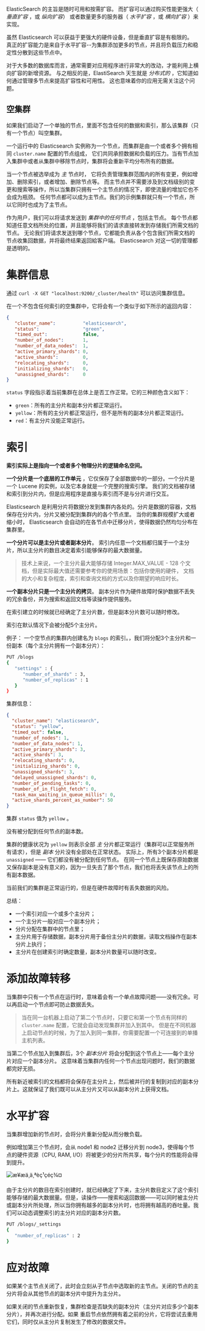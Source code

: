 ElasticSearch 的主旨是随时可用和按需扩容。 而扩容可以通过购买性能更强大（ *垂直扩容* ，或 *纵向扩容*） 或者数量更多的服务器（ *水平扩容* ，或 *横向扩容* ）来实现。

虽然 Elasticsearch 可以获益于更强大的硬件设备，但是垂直扩容是有极限的。 真正的扩容能力是来自于水平扩容--为集群添加更多的节点，并且将负载压力和稳定性分散到这些节点中。

对于大多数的数据库而言，通常需要对应用程序进行非常大的改动，才能利用上横向扩容的新增资源。 与之相反的是，ElastiSearch 天生就是 *分布式的* ，它知道如何通过管理多节点来提高扩容性和可用性。 这也意味着你的应用无需关注这个问题。

## 空集群

如果我们启动了一个单独的节点，里面不包含任何的数据和索引，那么该集群（只有一个节点）叫空集群。

一个运行中的 Elasticsearch 实例称为一个节点，而集群是由一个或者多个拥有相同 `cluster.name` 配置的节点组成， 它们共同承担数据和负载的压力。当有节点加入集群中或者从集群中移除节点时，集群将会重新平均分布所有的数据。

当一个节点被选举成为 *主* 节点时， 它将负责管理集群范围内的所有变更，例如增加、删除索引，或者增加、删除节点等。 而主节点并不需要涉及到文档级别的变更和搜索等操作，所以当集群只拥有一个主节点的情况下，即使流量的增加它也不会成为瓶颈。 任何节点都可以成为主节点。我们的示例集群就只有一个节点，所以它同时也成为了主节点。

作为用户，我们可以将请求发送到 *集群中的任何节点* ，包括主节点。 每个节点都知道任意文档所处的位置，并且能够将我们的请求直接转发到存储我们所需文档的节点。 无论我们将请求发送到哪个节点，它都能负责从各个包含我们所需文档的节点收集回数据，并将最终结果返回給客户端。 Elasticsearch 对这一切的管理都是透明的。



# 集群信息

通过 `curl -X GET "localhost:9200/_cluster/health"` 可以访问集群信息。

在一个不包含任何索引的空集群中，它将会有一个类似于如下所示的返回内容：

```json
{
   "cluster_name":          "elasticsearch",
   "status":                "green", 
   "timed_out":             false,
   "number_of_nodes":       1,
   "number_of_data_nodes":  1,
   "active_primary_shards": 0,
   "active_shards":         0,
   "relocating_shards":     0,
   "initializing_shards":   0,
   "unassigned_shards":     0
}
```

`status` 字段指示着当前集群在总体上是否工作正常。它的三种颜色含义如下：

- `green`：所有的主分片和副本分片都正常运行。
- `yellow`：所有的主分片都正常运行，但不是所有的副本分片都正常运行。
- `red`：有主分片没能正常运行。



# 索引

 **索引实际上是指向一个或者多个物理分片的逻辑命名空间。**

**一个分片是一个底层的工作单元** ，它仅保存了全部数据中的一部分。一个分片是一个 Lucene 的实例，以及它本身就是一个完整的搜索引擎。 我们的文档被存储和索引到分片内，但是应用程序是直接与索引而不是与分片进行交互。

Elasticsearch 是利用分片将数据分发到集群内各处的。分片是数据的容器，文档保存在分片内，分片又被分配到集群内的各个节点里。 当你的集群规模扩大或者缩小时， Elasticsearch 会自动的在各节点中迁移分片，使得数据仍然均匀分布在集群里。

**一个分片可以是主分片或者副本分片**。 索引内任意一个文档都归属于一个主分片，所以主分片的数目决定着索引能够保存的最大数据量。

> 技术上来说，一个主分片最大能够存储 Integer.MAX_VALUE - 128 个文档，但是实际最大值还需要参考你的使用场景：包括你使用的硬件， 文档的大小和复杂程度，索引和查询文档的方式以及你期望的响应时长。

**一个副本分片只是一个主分片的拷贝**。 副本分片作为硬件故障时保护数据不丢失的冗余备份，并为搜索和返回文档等读操作提供服务。

在索引建立的时候就已经确定了主分片数，但是副本分片数可以随时修改。

索引在默认情况下会被分配5个主分片。

例子： 一个空节点的集群内创建名为 `blogs` 的索引。，我们将分配3个主分片和一份副本（每个主分片拥有一个副本分片）：

```sh
PUT /blogs
{
   "settings" : {
      "number_of_shards" : 3,
      "number_of_replicas" : 1
   }
}
```

集群信息：

```json
{
  "cluster_name": "elasticsearch",
  "status": "yellow", 
  "timed_out": false,
  "number_of_nodes": 1,
  "number_of_data_nodes": 1,
  "active_primary_shards": 3,
  "active_shards": 3,
  "relocating_shards": 0,
  "initializing_shards": 0,
  "unassigned_shards": 3, 
  "delayed_unassigned_shards": 0,
  "number_of_pending_tasks": 0,
  "number_of_in_flight_fetch": 0,
  "task_max_waiting_in_queue_millis": 0,
  "active_shards_percent_as_number": 50
}
```

集群 `status` 值为 `yellow` 。

没有被分配到任何节点的副本数。

集群的健康状况为 `yellow` 则表示全部 *主* 分片都正常运行（集群可以正常服务所有请求），但是 *副本* 分片没有全部处在正常状态。 实际上，所有3个副本分片都是 `unassigned` —— 它们都没有被分配到任何节点。 在同一个节点上既保存原始数据又保存副本是没有意义的，因为一旦失去了那个节点，我们也将丢失该节点上的所有副本数据。

当前我们的集群是正常运行的，但是在硬件故障时有丢失数据的风险。

总结：

* 一个索引对应一个或多个主分片；
* 一个主分片一般对应一个副本分片；
* 分片分配在集群中的节点里；
* 主分片用于存储数据，副本分片用于备份主分片的数据，读取文档操作在副本分片上执行；
* 主分片在创建索引时确定数量，副本分片数量可以随时改变。



# 添加故障转移

当集群中只有一个节点在运行时，意味着会有一个单点故障问题——没有冗余。可以再启动一个节点即可防止数据丢失。

> 当在同一台机器上启动了第二个节点时，只要它和第一个节点有同样的 `cluster.name` 配置，它就会自动发现集群并加入到其中。 但是在不同机器上启动节点的时候，为了加入到同一集群，你需要配置一个可连接到的单播主机列表。

当第二个节点加入到集群后，3个 *副本分片* 将会分配到这个节点上——每个主分片对应一个副本分片。 这意味着当集群内任何一个节点出现问题时，我们的数据都完好无损。

所有新近被索引的文档都将会保存在主分片上，然后被并行的复制到对应的副本分片上。这就保证了我们既可以从主分片又可以从副本分片上获得文档。



# 水平扩容

当集群增加新的节点时，会将分片重新分配从而分散负载。

例如增加第三个节点时，会从 node1 和 node2 迁移分片到 node3，使得每个节点的硬件资源（CPU, RAM, I/O）将被更少的分片所共享，每个分片的性能将会得到提升。

![æ¥æä¸ä¸ªèç¹çéç¾¤](https://www.elastic.co/guide/cn/elasticsearch/guide/current/images/elas_0204.png)

由于主分片的数目在索引创建时，就已经确定了下来，主分片数目定义了这个索引能够存储的最大数据量。但是，读操作——搜索和返回数据——可以同时被主分片或副本分片所处理，所以当你拥有越多的副本分片时，也将拥有越高的吞吐量。我们可以动态调整索引的主分片对应的副本分片数。

```sh
PUT /blogs/_settings
{
   "number_of_replicas" : 2
}
```



# 应对故障

如果某个主节点关闭了，此时会立刻从子节点中选取新的主节点。关闭的节点的主分片将会从其他节点的副本分片中提升为主分片。

如果关闭的节点重新恢复，集群检查是否缺失的副本分片（主分片对应多少个副本分片），并再次进行分配。如果 重启节点依然拥有着之前的分片，它将尝试去重用它们，同时仅从主分片复制发生了修改的数据文件。